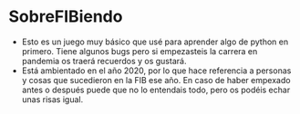 # SobreFIBiendo
- Esto es un juego muy básico que usé para aprender algo de python en primero. Tiene algunos bugs pero si empezasteis la carrera en pandemia os traerá recuerdos y os gustará.
- Está ambientado en el año 2020, por lo que hace referencia a personas y cosas que sucedieron en la FIB ese año. En caso de haber empexado antes o después puede que no lo entendais todo, pero os podéis echar unas risas igual.
